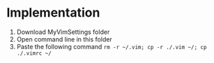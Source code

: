 # Implementation
1. Download MyVimSettings folder
2. Open command line in this folder 
3. Paste the following command `rm -r ~/.vim; cp -r ./.vim ~/; cp ./.vimrc ~/`
